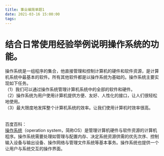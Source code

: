 ```yaml
---
title: 事业编简单题1
date: 2021-03-16 15:00:00
tags:
---
```

# 结合日常使用经验举例说明操作系统的功能。
操作系统是一组程序的集合，他直接管理和控制计算机的硬件和软件资源，是计算机系统中最基本的软件。所有其他软件都是以操作系统为基础的。操作系统主要实现如下任务。<br>
（1）我们可以通过操作系统管理计算机系统中的全部的软件和硬件。<br>
（2）操作系统为用户使用计算机提供方便、友好、人性化的接口，让人们很轻松地使用。<br>
（3）最大限度地发挥整个计算机系统的效率。让我们使用计算机时效率很高。<br>
<br>
<br>
百度百科：<br>
[操作系统](https://baike.baidu.com/item/%E6%93%8D%E4%BD%9C%E7%B3%BB%E7%BB%9F/192?fr=aladdin)（operation system，简称OS）是管理计算机硬件与软件资源的计算机程序。操作系统需要处理如管理与配置内存、决定系统资源供需的优先次序、控制输入设备与输出设备、操作网络与管理文件系统等基本事务。操作系统也提供一个让用户与系统交互的操作界面。


